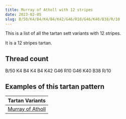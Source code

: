 ```yaml
---
title: Murray of Atholl with 12 stripes
date: 2023-02-05
slug: B/50/K4/B4/K4/B4/K42/G46/R10/G46/K40/B38/R/10
---
```

This is a list of all the tartan sett variants with 12 stripes.

It is a 12 stripes tartan.


## Thread count
B/50 K4 B4 K4 B4 K42 G46 R10 G46 K40 B38 R/10

## Examples of this tartan pattern

| Tartan Variants |
|---------------|
| [Murray of Atholl](/variants/b/50/k4/b4/k4/b4/k42/g46/r10/g46/k40/b38/r/10-b304080-g008000-k000000-rc00000)||
